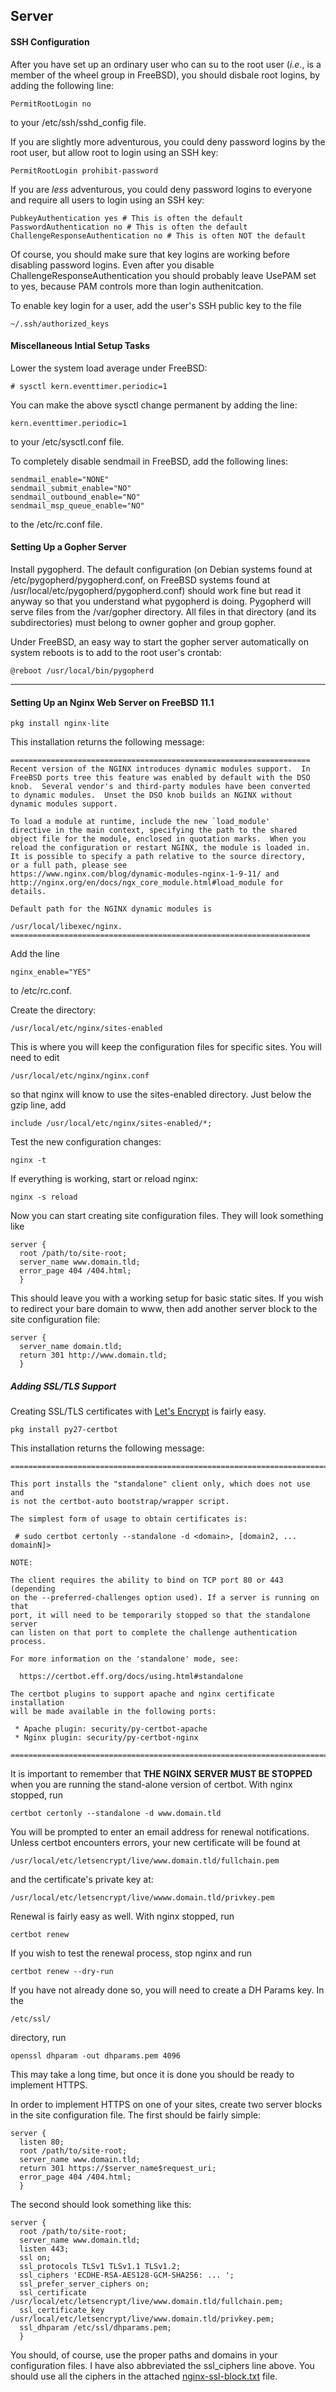 ## Server
#### SSH Configuration
After you have set up an ordinary user who can su to the root user (_i.e._, is a member of the wheel group in FreeBSD), you should disbale root logins, by adding the following line:
```
PermitRootLogin no
```
to your /etc/ssh/sshd_config file.

If you are slightly more adventurous, you could deny password logins by the root user, but allow root to login using an SSH key:
```
PermitRootLogin prohibit-password
```
If you are _less_ adventurous, you could deny password logins to everyone and require all users to login using an SSH key:
```
PubkeyAuthentication yes # This is often the default
PasswordAuthentication no # This is often the default
ChallengeResponseAuthentication no # This is often NOT the default
```
Of course, you should make sure that key logins are working before disabling password logins. Even after you disable ChallengeResponseAuthentication you should probably leave UsePAM set to yes, because PAM controls more than login authenitcation.

To enable key login for a user, add the user's SSH public key to the file
```
~/.ssh/authorized_keys
```
 
#### Miscellaneous Intial Setup Tasks
Lower the system load average under FreeBSD:
```
# sysctl kern.eventtimer.periodic=1
```
You can make the above sysctl change permanent by adding the line:
```
kern.eventtimer.periodic=1
```
to your /etc/sysctl.conf file.

To completely disable sendmail in FreeBSD, add the following lines:
```
sendmail_enable="NONE"
sendmail_submit_enable="NO"
sendmail_outbound_enable="NO"
sendmail_msp_queue_enable="NO"
```
to the /etc/rc.conf file.

#### Setting Up a Gopher Server
Install pygopherd. The default configuration (on Debian systems found at /etc/pygopherd/pygopherd.conf, on FreeBSD systems found at /usr/local/etc/pygopherd/pygopherd.conf) should work fine but read it anyway so that you understand what pygopherd is doing. Pygopherd will serve files from the /var/gopher directory. All files in that directory (and its subdirectories) must belong to owner gopher and group gopher.

Under FreeBSD, an easy way to start the gopher server automatically on system reboots is to add to the root user's crontab:
```
@reboot /usr/local/bin/pygopherd
```
- - - 
#### Setting Up an Nginx Web Server on FreeBSD 11.1
```
pkg install nginx-lite
```
This installation returns the following message:
```
===================================================================
Recent version of the NGINX introduces dynamic modules support.  In
FreeBSD ports tree this feature was enabled by default with the DSO
knob.  Several vendor's and third-party modules have been converted
to dynamic modules.  Unset the DSO knob builds an NGINX without
dynamic modules support.

To load a module at runtime, include the new `load_module'
directive in the main context, specifying the path to the shared
object file for the module, enclosed in quotation marks.  When you
reload the configuration or restart NGINX, the module is loaded in.
It is possible to specify a path relative to the source directory,
or a full path, please see
https://www.nginx.com/blog/dynamic-modules-nginx-1-9-11/ and
http://nginx.org/en/docs/ngx_core_module.html#load_module for
details.

Default path for the NGINX dynamic modules is

/usr/local/libexec/nginx.
===================================================================
```
Add the line
```
nginx_enable="YES"
```
to /etc/rc.conf.

Create the directory:
```
/usr/local/etc/nginx/sites-enabled
```
This is where you will keep the configuration files for specific sites. You will need to edit
```
/usr/local/etc/nginx/nginx.conf
```
so that nginx will know to use the sites-enabled directory. Just below the gzip line, add
```
include /usr/local/etc/nginx/sites-enabled/*;
```
Test the new configuration changes:
```
nginx -t
```
If everything is working, start or reload nginx:
```
nginx -s reload
```
Now you can start creating site configuration files. They will look something like
```
server {
  root /path/to/site-root;
  server_name www.domain.tld;
  error_page 404 /404.html;
  }
```
This should leave you with a working setup for basic static sites. If you wish to redirect your bare domain to www, then add another server block to the site configuration file:
```
server {
  server_name domain.tld;
  return 301 http://www.domain.tld;
  }
```
##### Adding SSL/TLS Support
Creating SSL/TLS certificates with [Let's Encrypt](https://letsencrypt.org/) is fairly easy.
```
pkg install py27-certbot
```
This installation returns the following message:
```
===========================================================================

This port installs the "standalone" client only, which does not use and
is not the certbot-auto bootstrap/wrapper script.

The simplest form of usage to obtain certificates is:

 # sudo certbot certonly --standalone -d <domain>, [domain2, ... domainN]>

NOTE:

The client requires the ability to bind on TCP port 80 or 443 (depending
on the --preferred-challenges option used). If a server is running on that
port, it will need to be temporarily stopped so that the standalone server
can listen on that port to complete the challenge authentication process.

For more information on the 'standalone' mode, see:

  https://certbot.eff.org/docs/using.html#standalone

The certbot plugins to support apache and nginx certificate installation
will be made available in the following ports:

 * Apache plugin: security/py-certbot-apache
 * Nginx plugin: security/py-certbot-nginx

===========================================================================
```
It is important to remember that **THE NGINX SERVER MUST BE STOPPED** when you are running the stand-alone version of certbot. With nginx stopped, run
```
certbot certonly --standalone -d www.domain.tld
```
You will be prompted to enter an email address for renewal notifications. Unless certbot encounters errors, your new certificate will be found at
```
/usr/local/etc/letsencrypt/live/www.domain.tld/fullchain.pem
```
and the certificate's private key at:
```
/usr/local/etc/letsencrypt/live/wwww.domain.tld/privkey.pem
```
Renewal is fairly easy as well. With nginx stopped, run
```
certbot renew
```
If you wish to test the renewal process, stop nginx and run
```
certbot renew --dry-run
```
If you have not already done so, you will need to create a DH Params key. In the
```
/etc/ssl/
```
directory, run
```
openssl dhparam -out dhparams.pem 4096
```
This may take a long time, but once it is done you should be ready to implement HTTPS.

In order to implement HTTPS on one of your sites, create two server blocks in the site configuration file. The first should be fairly simple:
```
server {
  listen 80;
  root /path/to/site-root;
  server_name www.domain.tld;
  return 301 https://$server_name$request_uri;
  error_page 404 /404.html;
  }
```
The second should look something like this:
```
server {
  root /path/to/site-root;
  server_name www.domain.tld;
  listen 443;
  ssl on;
  ssl_protocols TLSv1 TLSv1.1 TLSv1.2;
  ssl_ciphers 'ECDHE-RSA-AES128-GCM-SHA256: ... ';
  ssl_prefer_server_ciphers on;
  ssl_certificate /usr/local/etc/letsencrypt/live/www.domain.tld/fullchain.pem;
  ssl_certificate_key /usr/local/etc/letsencrypt/live/www.domain.tld/privkey.pem;
  ssl_dhparam /etc/ssl/dhparams.pem;
  }
```
You should, of course, use the proper paths and domains in your configuration files. I have also abbreviated the ssl_ciphers line above. You should use all the ciphers in the attached [nginx-ssl-block.txt](dot-files/nginx-ssl-block.txt) file.
